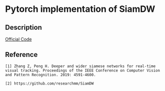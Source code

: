 # Pytorch implementation of SiamDW
## Description

[Official Code](https://github.com/researchmm/SiamDW)

## Reference

```
[1] Zhang Z, Peng H. Deeper and wider siamese networks for real-time visual tracking. Proceedings of the IEEE Conference on Computer Vision and Pattern Recognition. 2019: 4591-4600.

[2] https://github.com/researchmm/SiamDW
```

